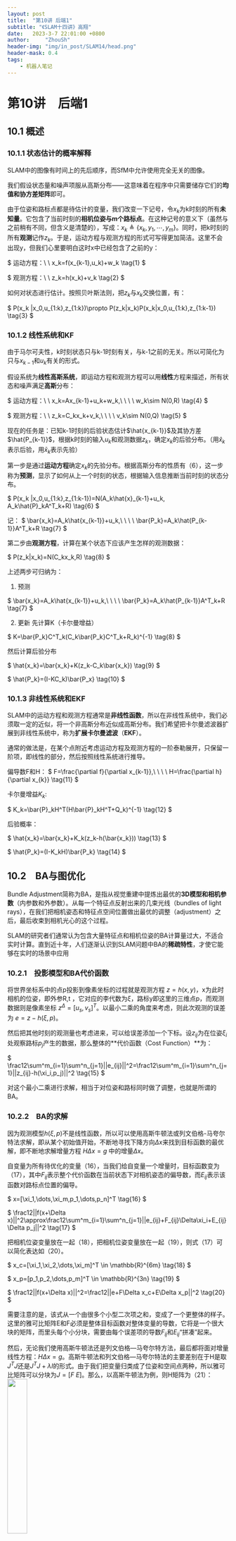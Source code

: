 ```yaml
---
layout: post
title:  "第10讲 后端1"
subtitle: "《SLAM十四讲》高翔"
date:   2023-3-7 22:01:00 +0800
author:     "ZhouSh"
header-img: "img/in_post/SLAM14/head.png"
header-mask: 0.4
tags:
    - 机器人笔记
---
```

# 第10讲　后端1

## 10.1 概述

### 10.1.1 状态估计的概率解释

SLAM中的图像有时间上的先后顺序，而SfM中允许使用完全无关的图像。

我们假设状态量和噪声项服从高斯分布——这意味着在程序中只需要储存它们的**均值和协方差矩阵**即可。

由于位姿和路标点都是待估计的变量，我们改变一下记号，令$x_k$为k时刻的所有**未知量**。它包含了当前时刻的**相机位姿与m个路标点**。在这种记号的意义下（虽然与之前稍有不同，但含义是清楚的），写成：$x_k\triangleq\{x_k,y_1,\cdots,y_m \}$。同时，把k时刻的所有**观测**记作$z_k$。于是，运动方程与观测方程的形式可写得更加简洁。这里不会出现y，但我们心里要明白这时x中已经包含了之前的y：

$
运动方程：\ \ x_k=f(x_{k-1},u_k)+w_k
\tag{1}
$

$
观测方程：\ \ z_k=h(x_k)+v_k
\tag{2}
$

如何对状态进行估计。按照贝叶斯法则，把$z_k$与$x_k$交换位置，有：

$
P(x_k \|x_0,u_{1:k},z_{1:k})\propto P(z_k\|x_k)P(x_k\|x_0,u_{1:k},z_{1:k-1})
\tag{3}
$

### 10.1.2 线性系统和KF

由于马尔可夫性，k时刻状态只与k-1时刻有关，与k-1之前的无关。所以可简化为只与$x_{k-1}$和$u_k$有关的形式。

假设系统为**线性高斯系统**，即运动方程和观测方程可以用**线性**方程来描述，所有状态和噪声满足**高斯**分布：

$
运动方程：\ \ x_k=Ax_{k-1}+u_k+w_k,\ \ \ \ w_k\sim N(0,R)
\tag{4}
$

$
观测方程：\ \ z_k=C_kx_k+v_k,\ \ \ \ v_k\sim N(0,Q)
\tag{5}
$

现在的任务是：已知k-1时刻的后验状态估计$\hat{x_{k-1}}$及其协方差$\hat{P_{k-1}}$，根据k时刻的输入$u_k$和观测数据$z_k$，确定$x_k$的后验分布。（用$\hat{x}_k$表示后验，用$\bar{x}_k$表示先验）

第一步是通过**运动方程**确定$x_k$的先验分布。根据高斯分布的性质有（6），这一步称为**预测**，显示了如何从上一个时刻的状态，根据输入信息推断当前时刻的状态分布。

$
P(x_k \|x_0,u_{1:k},z_{1:k-1})=N(A_k\hat{x}_{k-1}+u_k, A_k\hat{P}_kA^T_k+R)
\tag{6}
$

记：
$
\bar{x_k}=A_k\hat{x_{k-1}}+u_k,\ \ \ \ \bar{P_k}=A_k\hat{P_{k-1}}A^T_k+R
\tag{7}
$

第二步由**观测方程**，计算在某个状态下应该产生怎样的观测数据：

$
P(z_k\|x_k)=N(C_kx_k,R)
\tag{8}
$

上述两步可归纳为：
1. 预测

$
\bar{x_k}=A_k\hat{x_{k-1}}+u_k,\ \ \ \ \bar{P_k}=A_k\hat{P_{k-1}}A^T_k+R
\tag{7}
$

2. 更新
先计算K（卡尔曼增益）

$
K=\bar{P_k}C^T_k(C_k\bar{P_k}C^T_k+R_k)^{-1}
\tag{8}
$

然后计算后验分布

$
\hat{x_k}=\bar{x_k}+K(z_k-C_k\bar{x_k})
\tag{9}
$

$
\hat{P_k}=(I-KC_k)\bar{P_x}
\tag{10}
$

### 10.1.3 非线性系统和EKF

SLAM中的运动方程和观测方程通常是**非线性函数**，所以在非线性系统中，我们必须取一定的近似，将一个非高斯分布近似成高斯分布。我们希望把卡尔曼滤波器扩展到非线性系统中，称为**扩展卡尔曼滤波**（**EKF**）。

通常的做法是，在某个点附近考虑运动方程及观测方程的一阶泰勒展开，只保留一阶项，即线性的部分，然后按照线性系统进行推导。

偏导数F和H：
$
F=\frac{\partial f}{\partial x_{k-1}},\ \ \ \ H=\frac{\partial h}{\partial x_{k}}
\tag{11}
$

卡尔曼增益$K_k$:

$
K_k=\bar{P}_kH^T(H\bar{P}_kH^T+Q_k)^{-1}
\tag{12}
$

后验概率：

$
\hat{x_k}=\bar{x_k}+K_k(z_k-h(\bar{x_k}))
\tag{13}
$

$
\hat{P_k}=(I-K_kH)\bar{P_k}
\tag{14}
$

## 10.2　BA与图优化

Bundle Adjustment简称为BA，是指从视觉重建中提炼出最优的**3D模型和相机参数**（内参数和外参数）。从每一个特征点反射出来的几束光线（bundles of light rays），在我们把相机姿态和特征点空间位置做出最优的调整（adjustment）之后，最后收束到相机光心的这个过程。

SLAM的研究者们通常认为包含大量特征点和相机位姿的BA计算量过大，不适合实时计算。直到近十年，人们逐渐认识到SLAM问题中BA的**稀疏特性**，才使它能够在实时的场景中应用

### 10.2.1　投影模型和BA代价函数

将世界坐标系中的点p投影到像素坐标的过程就是观测方程 $z=h(x,y)$，x为此时相机的位姿，即外参R,t ，它对应的李代数为$\xi$，路标y即这里的三维点p，而观测数据则是像素坐标 $z^\Delta =[u_s ,v_s]^T$。以最小二乘的角度来考虑，则此次观测的误差为 $e=z-h(\xi,p)$。

然后把其他时刻的观测量也考虑进来，可以给误差添加一个下标。设$z_{ij}$为在位姿$\xi_i$处观察路标$p_j$产生的数据，那么整体的**代价函数（Cost Function）**为：

$
\frac12\sum^m_{i=1}\sum^n_{j=1}\|\|e_{ij}\|\|^2=\frac12\sum^m_{i=1}\sum^n_{j=1}\|\|z_{ij}-h(\xi_i,p_j)\|\|^2
\tag{15}
$

对这个最小二乘进行求解，相当于对位姿和路标同时做了调整，也就是所谓的BA。

### 10.2.2　BA的求解

因为观测模型$h(\xi,p)$不是线性函数，所以可以使用高斯牛顿法或列文伯格-马夸尔特法求解，即从某个初始值开始，不断地寻找下降方向$\Delta x$来找到目标函数的最优解，即不断地求解增量方程 $H\Delta x=g$ 中的增量$\Delta x$。

自变量为所有待优化的变量（16），当我们给自变量一个增量时，目标函数变为（17），其中$F_{ij}$表示整个代价函数在当前状态下对相机姿态的偏导数，而$E_{ij}$表示该函数对路标点位置的偏导。

$
x=[\xi_1,\dots,\xi_m,p_1,\dots,p_n]^T
\tag{16}
$

$
\frac12\|\|f(x+\Delta x)\|\|^2\approx\frac12\sum^m_{i=1}\sum^n_{j=1}\|\|e_{ij}+F_{ij}\Delta\xi_i+E_{ij}\Delta p_j\|\|^2
\tag{17}
$

把相机位姿变量放在一起（18），把相机位姿变量放在一起（19），则式（17）可以简化表达如（20）。

$
x_c=[\xi_1,\xi_2,\dots,\xi_m]^T \in \mathbb{R}^{6m}
\tag{18}
$

$
x_p=[p_1,p_2,\dots,p_m]^T \in \mathbb{R}^{3n}
\tag{19}
$

$
\frac12\|\|f(x+\Delta x)\|\|^2=\frac12\|\|e+F\Delta x_c+E\Delta x_p\|\|^2
\tag{20}
$

需要注意的是，该式从一个由很多个小型二次项之和，变成了一个更整体的样子。这里的雅可比矩阵E和F必须是整体目标函数对整体变量的导数，它将是一个很大块的矩阵，而里头每个小分块，需要由每个误差项的导数$F_{ij}$和$E_{ij}$“拼凑”起来。

然后，无论我们使用高斯牛顿法还是列文伯格—马夸尔特方法，最后都将面对增量线性方程：$H\Delta x=g$。高斯牛顿法和列文伯格—马夸尔特法的主要差别在于H是取$J^TJ$还是$J^TJ+\lambda I$的形式。由于我们把变量归类成了位姿和空间点两种，所以雅可比矩阵可以分块为$J=[F\ E]$。那么，以高斯牛顿法为例，则H矩阵为（21）：
<img src="/img/in_post/SLAM14/10/1.png" width="30%">

在视觉SLAM中，一幅图像有数百个特征点，大大增加了这个线性方程的规模。如果直接对H求逆来计算增量方程，由于矩阵求逆是复杂度为$O(n^3)$的操作，非常消耗计算资源。幸运的是，这里的H有一定的特殊结构,利用这个特殊结构可以加速求解过程。

### 10.2.3　稀疏性和边缘化

H矩阵的稀疏性是由雅可比矩阵$J(x)$引起的。考虑这些代价函数当中的其中一个$e_{ij}$。注意到，这个误差项只描述了在$\xi_i$看到$p_j$这件事，只涉及第i个相机位姿和第j个路标点，对其余部分的变量的导数都为0。所以该误差项对应的雅可比矩阵有下面的形式：

$
J_{ij}(x)=(O_{2\times 6},\dots,O_{2\times 6},\frac{\partial e_{ij}}{\partial \xi_i},O_{2\times 6},\dots,O_{2\times 3},\dots,O_{2\times 3},\frac{\partial e_{ij}}{\partial p_j},O_{2\times 3},\dots,O_{2\times 3})
\tag{22}
$

其中$O_{2\times 6}$表示维度为2×6的0矩阵。该误差项对相机姿态的偏导$\frac{\partial e_{ij}}{\partial \xi_i}$维度为2×6，对路标点的偏导$\frac{\partial e_{ij}}{\partial p_j}$维度是2×3。这个误差项的雅可比矩阵，除了这两处为非零块之外，其余地方都为零。

将这些$J_{ij}$按照一定顺序列为向量，那么整体雅可比矩阵及相应的H矩阵的稀疏情况就如下所示
<img src="/img/in_post/SLAM14/10/2.png" width="100%">

实际上存在着若干种利用H的稀疏性加速计算的方法，本节介绍视觉SLAM里一种最常用的手段：Schur消元，亦称为Marginalization（边缘化）。

首先将这个矩阵按照如下所示的方式做区域划分，这4个区域正好对应了公式（21）中的4个矩阵块。
<img src="/img/in_post/SLAM14/10/3.png" width="30%">

于是，对应的线性方程组也可以由 $H\Delta x=g$ 变为如下形式：
<img src="/img/in_post/SLAM14/10/4.png" width="30%">

后面略。

### 10.2.4　鲁棒核函数

当误差很大时，二范数增长得太快，核函数保证每条边的误差不会大得没边而掩盖掉其他的边。具体的方式是，把原先误差的二范数度量替换成一个增长没有那么快的函数，同时保证自己的光滑性质（不然无法求导！）。因为它们使得整个优化结果更为稳健，所以又叫它们鲁棒核函数（Robust Kernel）。

鲁棒核函数有许多种，例如最常用的Huber核：
<img src="/img/in_post/SLAM14/10/5.png" width="40%">
<img src="/img/in_post/SLAM14/10/6.png" width="50%">